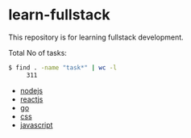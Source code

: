 # learn-fullstack

This repository is for learning fullstack development.

Total No of tasks:

```bash
$ find . -name "task*" | wc -l                                                      
     311
```

- [nodejs](nodejs)
- [reactjs](reactjs)
- [go](go)
- [css](css)
- [javascript](javascript)